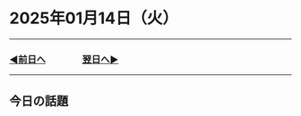 # 2025年01月14日（火）

---

### [◀️前日へ](https://github.com/yuasys/chatty-journal/blob/main/2025/01/2025-01-13.md)&emsp;&emsp;&emsp;&emsp;[翌日へ▶️](https://github.com/yuasys/chatty-journal/blob/main/2025/01/2025-01-15.md)

---

## 今日の話題
